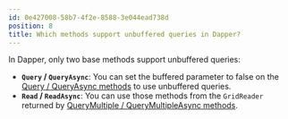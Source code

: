 ```yaml
---
id: 0e427008-58b7-4f2e-8588-3e044ead738d
position: 8
title: Which methods support unbuffered queries in Dapper?
---
```


In Dapper, only two base methods support unbuffered queries:

- **`Query` / `QueryAsync`**: You can set the buffered parameter to false on the [Query / QueryAsync methods](https://www.learndapper.com/dapper-query/selecting-multiple-rows) to use unbuffered queries.
- **`Read` / `ReadAsync`**: You can use those methods from the `GridReader` returned by [QueryMultiple / QueryMultipleAsync methods](https://www.learndapper.com/dapper-query/selecting-multiple-results).
 